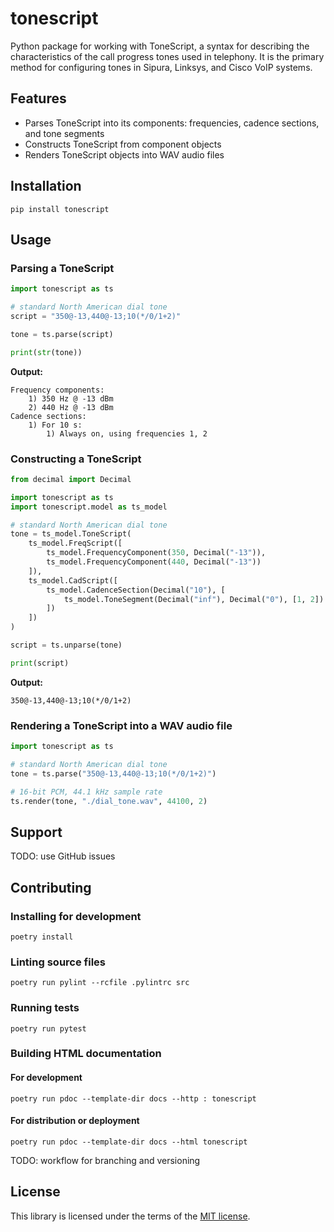 # tonescript

Python package for working with ToneScript, a syntax for describing the characteristics of the call progress tones used in telephony. It is the primary method for configuring tones in Sipura, Linksys, and Cisco VoIP systems.

## Features

* Parses ToneScript into its components: frequencies, cadence sections, and tone segments
* Constructs ToneScript from component objects
* Renders ToneScript objects into WAV audio files

## Installation

```shell
pip install tonescript
```

## Usage

### Parsing a ToneScript

```python
import tonescript as ts

# standard North American dial tone
script = "350@-13,440@-13;10(*/0/1+2)"

tone = ts.parse(script)

print(str(tone))
```

**Output:**

```shell
Frequency components:
    1) 350 Hz @ -13 dBm
    2) 440 Hz @ -13 dBm
Cadence sections:
    1) For 10 s:
        1) Always on, using frequencies 1, 2
```

### Constructing a ToneScript

```python
from decimal import Decimal

import tonescript as ts
import tonescript.model as ts_model

# standard North American dial tone
tone = ts_model.ToneScript(
    ts_model.FreqScript([
        ts_model.FrequencyComponent(350, Decimal("-13")),
        ts_model.FrequencyComponent(440, Decimal("-13"))
    ]),
    ts_model.CadScript([
        ts_model.CadenceSection(Decimal("10"), [
            ts_model.ToneSegment(Decimal("inf"), Decimal("0"), [1, 2])
        ])
    ])
)

script = ts.unparse(tone)

print(script)
```

**Output:**

```shell
350@-13,440@-13;10(*/0/1+2)
```

### Rendering a ToneScript into a WAV audio file

```python
import tonescript as ts

# standard North American dial tone
tone = ts.parse("350@-13,440@-13;10(*/0/1+2)")

# 16-bit PCM, 44.1 kHz sample rate
ts.render(tone, "./dial_tone.wav", 44100, 2)
```

## Support

TODO: use GitHub issues

## Contributing

### Installing for development

```shell
poetry install
```

### Linting source files

```shell
poetry run pylint --rcfile .pylintrc src
```

### Running tests

```shell
poetry run pytest
```

### Building HTML documentation

#### For development

```shell
poetry run pdoc --template-dir docs --http : tonescript
```

#### For distribution or deployment

```shell
poetry run pdoc --template-dir docs --html tonescript
```

TODO: workflow for branching and versioning

## License

This library is licensed under the terms of the [MIT license](https://choosealicense.com/licenses/mit/).
